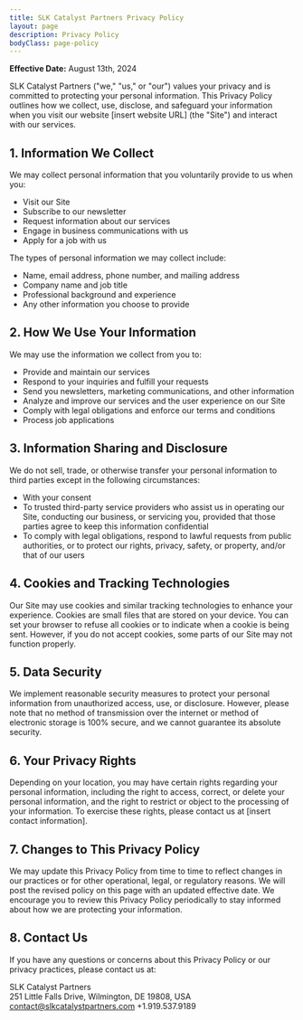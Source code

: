```yaml
---
title: SLK Catalyst Partners Privacy Policy
layout: page
description: Privacy Policy
bodyClass: page-policy
---
```


**Effective Date:** August 13th, 2024

SLK Catalyst Partners ("we," "us," or "our") values your privacy and is committed to protecting your personal information. This Privacy Policy outlines how we collect, use, disclose, and safeguard your information when you visit our website [insert website URL] (the "Site") and interact with our services.

## 1. Information We Collect

We may collect personal information that you voluntarily provide to us when you:
- Visit our Site
- Subscribe to our newsletter
- Request information about our services
- Engage in business communications with us
- Apply for a job with us

The types of personal information we may collect include:
- Name, email address, phone number, and mailing address
- Company name and job title
- Professional background and experience
- Any other information you choose to provide

## 2. How We Use Your Information

We may use the information we collect from you to:
- Provide and maintain our services
- Respond to your inquiries and fulfill your requests
- Send you newsletters, marketing communications, and other information
- Analyze and improve our services and the user experience on our Site
- Comply with legal obligations and enforce our terms and conditions
- Process job applications

## 3. Information Sharing and Disclosure

We do not sell, trade, or otherwise transfer your personal information to third parties except in the following circumstances:
- With your consent
- To trusted third-party service providers who assist us in operating our Site, conducting our business, or servicing you, provided that those parties agree to keep this information confidential
- To comply with legal obligations, respond to lawful requests from public authorities, or to protect our rights, privacy, safety, or property, and/or that of our users

## 4. Cookies and Tracking Technologies

Our Site may use cookies and similar tracking technologies to enhance your experience. Cookies are small files that are stored on your device. You can set your browser to refuse all cookies or to indicate when a cookie is being sent. However, if you do not accept cookies, some parts of our Site may not function properly.

## 5. Data Security

We implement reasonable security measures to protect your personal information from unauthorized access, use, or disclosure. However, please note that no method of transmission over the internet or method of electronic storage is 100% secure, and we cannot guarantee its absolute security.

## 6. Your Privacy Rights

Depending on your location, you may have certain rights regarding your personal information, including the right to access, correct, or delete your personal information, and the right to restrict or object to the processing of your information. To exercise these rights, please contact us at [insert contact information].

## 7. Changes to This Privacy Policy

We may update this Privacy Policy from time to time to reflect changes in our practices or for other operational, legal, or regulatory reasons. We will post the revised policy on this page with an updated effective date. We encourage you to review this Privacy Policy periodically to stay informed about how we are protecting your information.

## 8. Contact Us

If you have any questions or concerns about this Privacy Policy or our privacy practices, please contact us at:

SLK Catalyst Partners  
251 Little Falls Drive, Wilmington, DE 19808, USA
contact@slkcatalystpartners.com
+1.919.537.9189
